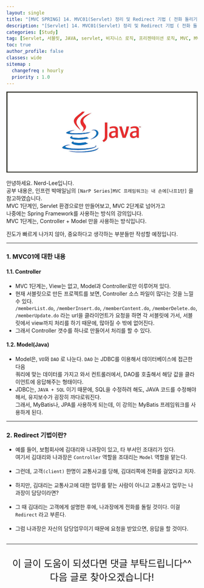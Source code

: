 ```yaml
---
layout: single
title: "[MVC SPRING] 14. MVC01(Servlet) 정리 및 Redirect 기법 ( 전화 돌리기 )"
description: "[Servlet] 14. MVC01(Servlet) 정리 및 Redirect 기법 ( 전화 돌리기 )"
categories: [Study]
tag: [Servlet, 서블릿, JAVA, servlet, 비지니스 로직, 프리젠테이션 로직, MVC, MVC1단계, Redirect, redirect]
toc: true
author_profile: false
classes: wide
sitemap :
  changefreq : hourly
  priority : 1.0
---
```


![](/assets/img/etc/java.jpg)

안녕하세요. Nerd-Lee입니다.<br>
공부 내용은, 인프런 박매일님의
`[NarP Series]MVC 프레임워크는 내 손에[나프1탄]` 을 참고하였습니다.<br>
MVC 1단계인, Servlet 환경으로만 만들어보고, MVC 2단계로 넘어가고<br>
나중에는 Spring Framework를 사용하는 방식의 강의입니다.<br>
MVC 1단계는, Controller + Model 만을 사용하는 방식입니다.

진도가 빠르게 나가지 않아, 중요하다고 생각하는 부분들만 작성할 예정입니다.

---

### 1. MVC01에 대한 내용

#### 1.1. Controller
- MVC 1단계는, View는 없고, Model과 Controller로만 이루어져 있다.<br>
- 현재 서블릿으로 만든 프로젝트를 보면, Controller 소스 파일이 많다는 것을 느낄 수 있다.<br>
`/memberList.do`, `/memberInsert.do`, `/memberContent.do`, `/memberDelete.do`, `/memberUpdate.do` 라는 url을 클라이언트가 요청을 하면
각 서블릿에 가서, 서블릿에서 view까지 처리를 하기 때문에, 많아질 수 밖에 없어진다.<br>
- 그래서 Controller 갯수를 하나로 만들어서 처리를 할 수 있다.

#### 1.2. Model(Java)
- Model은, `VO`와 `DAO` 로 나눈다. `DAO` 는 JDBC를 이용해서 데이터베이스에 접근한 다음<br>
쿼리에 맞는 데이터를 가지고 와서 컨트롤러에서, DAO를 호출해서 해당 값을 클라이언트에 응답해주는 형태이다.
- JDBC는, `JAVA + SQL` 이기 때문에, SQL을 수정하려 해도, JAVA 코드를 수정해야 해서, 유지보수가 굉장히 까다로워진다.<br>
그래서, MyBatis나, JPA를 사용하게 되는데, 이 강의는 MyBatis 프레임워크를 사용하게 된다.

---

### 2. Redirect 기법이란?

- 예를 들어, 보험회사에 김대리와 나과장이 있고, 타 부서인 조대리가 있다.<br>
여기서 김대리와 나과장은 `Controller` 역할을 조대리는 `Model` 역할을 맡는다.<br><br>
- 그런데, 고객`(client)` 한명이 교통사고를 당해, 김대리쪽에 전화를 걸었다고 치자.<br><br>
- 하지만, 김대리는 교통사고에 대한 업무를 맡는 사람이 아니고 교통사고 업무는 나과장이 담당이라면?<br><br>
- 그 때 김대리는 고객에게 설명한 후에, 나과장에게 전화를 돌릴 것이다. 이걸 `Redirect` 라고 부른다.<br><br>
- 그럼 나과장은 자신의 담당업무이기 때문에 요청을 받았으면, 응답을 할 것이다.<br><br>

---

<br>

<div style="font-size:25px; text-align:center">
이 글이 도움이 되셨다면 댓글 부탁드립니다^^<br>
다음 글로 찾아오겠습니다!

</div>
